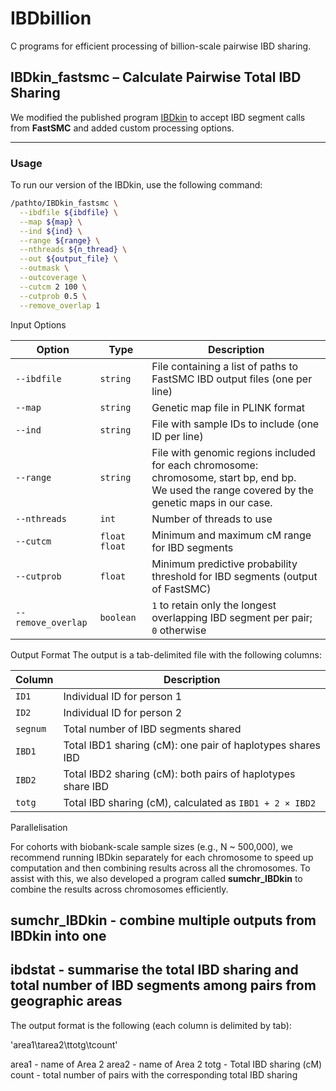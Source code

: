
# IBDbillion
 
C programs for efficient processing of billion-scale pairwise IBD sharing. 


## IBDkin_fastsmc – Calculate Pairwise Total IBD Sharing

We modified the published program [IBDkin](https://doi.org/10.1093/bioinformatics/btaa569) to accept IBD segment calls from **FastSMC** and added custom processing options.

---

### Usage

To run our version of the IBDkin, use the following command:

```bash
/pathto/IBDkin_fastsmc \
  --ibdfile ${ibdfile} \
  --map ${map} \
  --ind ${ind} \
  --range ${range} \
  --nthreads ${n_thread} \
  --out ${output_file} \
  --outmask \
  --outcoverage \
  --cutcm 2 100 \
  --cutprob 0.5 \
  --remove_overlap 1
```

Input Options

| Option             | Type          | Description                                                                    |
| ------------------ | ------------- | ------------------------------------------------------------------------------ |
| `--ibdfile`        | `string`      | File containing a list of paths to FastSMC IBD output files (one per line)     |
| `--map`            | `string`      | Genetic map file in PLINK format                                               |
| `--ind`            | `string`      | File with sample IDs to include (one ID per line)                              |
| `--range`          | `string`      | File with genomic regions included for each chromosome: chromosome, start bp, end bp. <br>We used the range covered by the genetic maps in our case.          |
| `--nthreads`       | `int`         | Number of threads to use                                                       |
| `--cutcm`          | `float float` | Minimum and maximum cM range for IBD segments                                  |
| `--cutprob`        | `float`       | Minimum predictive probability threshold for IBD segments (output of FastSMC)                      |
| `--remove_overlap` | `boolean`     | `1` to retain only the longest overlapping IBD segment per pair; <br> `0` otherwise |


Output Format
The output is a tab-delimited file with the following columns: 

| Column   | Description                                                 |
| -------- | ----------------------------------------------------------- |
| `ID1`    | Individual ID for person 1                                  |
| `ID2`    | Individual ID for person 2                                  |
| `segnum` | Total number of IBD segments shared                         |
| `IBD1`   | Total IBD1 sharing (cM): one pair of haplotypes shares IBD  |
| `IBD2`   | Total IBD2 sharing (cM): both pairs of haplotypes share IBD |
| `totg`   | Total IBD sharing (cM), calculated as `IBD1 + 2 × IBD2`     |

Parallelisation

For cohorts with biobank-scale sample sizes (e.g., N ~ 500,000), we recommend running IBDkin separately for each chromosome to speed up computation and then combining results across all the chromosomes. 
To assist with this, we also developed a program called **sumchr_IBDkin** to combine the results across chromosomes efficiently.

## sumchr_IBDkin  - combine multiple outputs from IBDkin into one



## ibdstat - summarise the total IBD sharing and total number of IBD segments among pairs from geographic areas

The output format is the following (each column is delimited by tab): 

'area1\tarea2\ttotg\tcount'

area1 - name of Area 2
area2 - name of Area 2
totg - Total IBD sharing (cM)
count - total number of pairs with the corresponding total IBD sharing 




